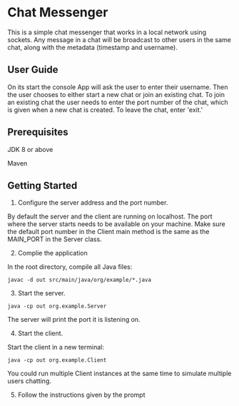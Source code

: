 # Chat Messenger

This is a simple chat messenger that works in a local network using sockets. Any message in a chat will be broadcast to other users in the same chat, along with the metadata (timestamp and username).

## User Guide

On its start the console App will ask the user to enter their username. Then the user chooses to either start a new chat or join an existing chat. To join an existing chat the user needs to enter the port number of the chat, which is given when a new chat is created. To leave the chat, enter 'exit.' 

## Prerequisites

JDK 8 or above

Maven

## Getting Started

1. Configure the server address and the port number. 

By default the server and the client are running on localhost. The port where the server starts needs to be available on your machine. Make sure the default port number in the Client main method is the same as the MAIN_PORT in the Server class.

2. Complie the application

In the root directory, compile all Java files:

`javac -d out src/main/java/org/example/*.java`

3. Start the server.

`java -cp out org.example.Server`

The server will print the port it is listening on.

4. Start the client.

Start the client in a new terminal:

`java -cp out org.example.Client`

You could run multiple Client instances at the same time to simulate multiple users chatting.

5. Follow the instructions given by the prompt
